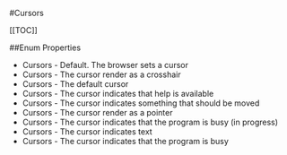 #Cursors

[[TOC]]

##Enum Properties 

* Cursors -  Default. The browser sets a cursor	 
* Cursors -  The cursor render as a crosshair 
* Cursors -  The default cursor 
* Cursors -  The cursor indicates that help is available 
* Cursors -  The cursor indicates something that should be moved 
* Cursors -  The cursor render as a pointer 
* Cursors -  The cursor indicates that the program is busy (in progress)	 
* Cursors -  The cursor indicates text 
* Cursors -  The cursor indicates that the program is busy 